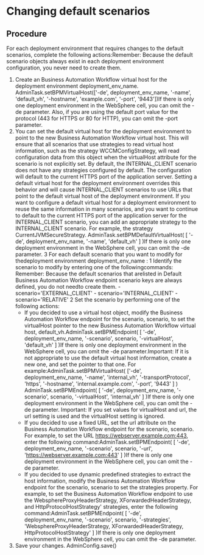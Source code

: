 # Changing default scenarios

## Procedure

For each deployment environment that requires changes
to the default scenarios, complete the following actions:Remember: Because the default scenario objects always exist
in each deployment environment configuration, you never need to create
them.

1. Create an Business Automation Workflow virtual
host for the deployment environment deployment\_env\_name.
AdminTask.setBPMVirtualHost(['-de', deployment\_env\_name, '-name', 'default\_vh', '-hostname', 'example.com', '-port', '9443'])If
there is only one deployment environment in the WebSphere cell, you
can omit the -de parameter. Also, if you are
using the default port value for the protocol (443 for
HTTPS or 80 for HTTP), you can omit the -port parameter.
2. You can set the default virtual host for the deployment environment
to point to the new Business Automation Workflow virtual
host. This will ensure that all scenarios that use strategies to read
virtual host information, such as the strategy WCCMConfigStrategy,
will read configuration data from this object when the virtualHost attribute
for the scenario is not explicitly set. By default, the INTERNAL\_CLIENT scenario
does not have any strategies configured by default. The configuration
will default to the current HTTPS port of the application server.
Setting a default virtual host for the deployment environment overrides
this behavior and will cause INTERNAL\_CLIENT scenarios
to use URLs that point to the default virtual host of the deployment
environment. If you want to configure a default virtual host for a
deployment environment to reuse the same information in many scenarios,
and you want to continue to default to the current HTTPS port of the
application server for the INTERNAL\_CLIENT scenario,
you can add an appropriate strategy to the INTERNAL\_CLIENT scenario.
For example, the strategy CurrentJVMSecureStrategy.
AdminTask.setBPMDefaultVirtualHost( [ '-de', deployment\_env\_name, '-name', 'default\_vh' ] )If
there is only one deployment environment in the WebSphere cell, you
can omit the -de parameter.
3 For each default scenario that you want to modify for thedeployment environment deployment\_env\_name :
    1 Identify the scenario to modify by entering one of the followingcommands: Remember: Because the default scenarios that arelisted in Default Business Automation Workflow endpoint scenario keys are always defined, you do not needto create them.
        - scenario='EXTERNAL\_CLIENT'
        - scenario='INTERNAL\_CLIENT'
        - scenario='RELATIVE'
2 Set the scenario by performing one of the following actions:
    - If you decided to use a virtual host object, modify the Business Automation Workflow endpoint
for the scenario, scenario, to set the virtualHost pointer
to the new Business Automation Workflow virtual
host, default\_vh.AdminTask.setBPMEndpoint( [ '-de', deployment\_env\_name, '-scenario', scenario, '-virtualHost', 'default\_vh' ] )If
there is only one deployment environment in the WebSphere cell, you
can omit the -de parameter.Important: If
it is not appropriate to use the default virtual host information,
create a new one, and set the pointer to that one. For example:AdminTask.setBPMVirtualHost( ['-de', deployment\_env\_name, '-name', 'internal\_vh', '-transportProtocol', 'https', '-hostname', 'internal.example.com', '-port', '9443' ] )
AdminTask.setBPMEndpoint( [ '-de', deployment\_env\_name, '-scenario', scenario, '-virtualHost', 'internal\_vh' ] )If
there is only one deployment environment in the WebSphere cell, you
can omit the -de parameter.
Important: If you set values for virtualHost and url,
the url setting is used and the virtualHost setting
is ignored.
    - If you decided to use a fixed URL, set the url attribute
on the Business Automation Workflow endpoint
for the scenario, scenario. For example, to set the
URL https://webserver.example.com:443, enter the
following command:AdminTask.setBPMEndpoint( [ '-de', deployment\_env\_name, '-scenario', scenario, '-url', 'https://webserver.example.com:443' ] )If
there is only one deployment environment in the WebSphere cell, you
can omit the -de parameter.
    - If you decided to use dynamic predefined strategies
to extract the host information, modify the Business Automation Workflow endpoint
for the scenario, scenario to set the strategies property.
For example, to set the Business Automation Workflow endpoint
to use the WebsphereProxyHeaderStrategy, XForwardedHeaderStrategy,
and HttpProtocolHostStrategy' strategies, enter the
following command:AdminTask.setBPMEndpoint( [ '-de', deployment\_env\_name, '-scenario', scenario, '-strategies', 'WebsphereProxyHeaderStrategy, XForwardedHeaderStrategy, HttpProtocolHostStrategy' ] )If
there is only one deployment environment in the WebSphere cell, you
can omit the -de parameter.
4. Save your changes.  AdminConfig.save()